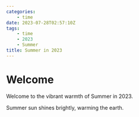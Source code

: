 ```yaml
---
categories:
    - time
date: 2023-07-28T02:57:10Z
tags:
    - time
    - 2023
    - Summer
title: Summer in 2023
---
```




# Welcome

Welcome to the vibrant warmth of Summer in 2023.

Summer sun shines brightly, warming the earth.


